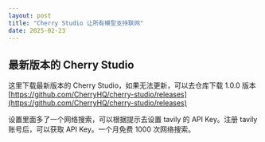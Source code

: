 ```yaml
---
layout: post
title: "Cherry Studio 让所有模型支持联网"
date: 2025-02-23
---
```



## 最新版本的 Cherry Studio 

这里下载最新版本的 Cherry Studio，如果无法更新，可以去仓库下载 1.0.0 版本
[https://github.com/CherryHQ/cherry-studio/releases](https://github.com/CherryHQ/cherry-studio/releases)

设置里面多了一个网络搜索，可以根据提示去设置 tavily 的 API Key。注册 tavily 账号后，可以获取 API Key。一个月免费 1000 次网络搜索。







